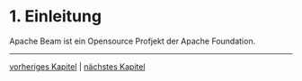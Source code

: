 # 1. Einleitung

Apache Beam ist ein Opensource Profjekt der Apache Foundation.

------------

[vorheriges Kapitel](README.md) | [nächstes Kapitel](2_Datastreams.md)
